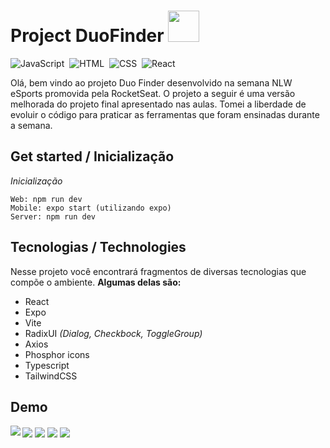 # Project DuoFinder <img src="https://emojipedia-us.s3.amazonaws.com/source/microsoft-teams/337/backhand-index-pointing-down_medium-dark-skin-tone_1f447-1f3fe_1f3fe.png" height="50px" width="50px"/>
![JavaScript](https://img.shields.io/badge/-JavaScript-05122A?style=flat&logo=javascript)&nbsp;
![HTML](https://img.shields.io/badge/-HTML-05122A?style=flat&logo=HTML5)&nbsp;
![CSS](https://img.shields.io/badge/-CSS-05122A?style=flat&logo=CSS3&logoColor=1572B6)&nbsp;
![React](https://img.shields.io/badge/-React-05122A?style=flat&logo=react)&nbsp;

Olá, bem vindo ao projeto Duo Finder desenvolvido na semana NLW eSports promovida pela RocketSeat. O projeto a seguir é uma versão melhorada do projeto final apresentado nas aulas. Tomei a liberdade de evoluir o código para praticar as ferramentas que foram ensinadas durante a semana.


## Get started / Inicialização

*Inicialização*


	Web: npm run dev
	Mobile: expo start (utilizando expo)
	Server: npm run dev

## Tecnologias / Technologies

Nesse projeto você encontrará fragmentos de diversas tecnologias que compõe o ambiente. **Algumas delas são:**

 - React
 - Expo
 - Vite
 - RadixUI *(Dialog, Checkbock, ToggleGroup)*
 - Axios
 - Phosphor icons
 - Typescript
 - TailwindCSS

## Demo
<img align="center" src="https://user-images.githubusercontent.com/81594960/191106063-45e12dab-69db-4201-88b1-f113236b17c0.png">
<img align="center" src="https://user-images.githubusercontent.com/81594960/191106111-1de627da-f7f7-41c1-bbf7-25bf8b472df8.png">
<img align="center" src="https://user-images.githubusercontent.com/81594960/191106174-0c281a3d-f902-4e1d-86dc-2867917f3029.png">
<img align="left" src="https://user-images.githubusercontent.com/81594960/191106250-5c44bde9-7976-40dd-af16-6453a3708ebe.png">
<img align="center" src="https://user-images.githubusercontent.com/81594960/191106784-449cf856-a7c3-4dc9-9340-3c98234dfdff.png">

